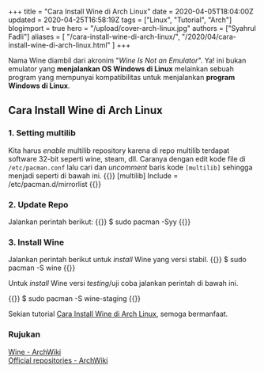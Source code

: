 +++
title = "Cara Install Wine di Arch Linux"
date = 2020-04-05T18:04:00Z
updated = 2020-04-25T16:58:19Z
tags = ["Linux", "Tutorial", "Arch"]
blogimport = true
hero = "/upload/cover-arch-linux.jpg"
authors = ["Syahrul Fadli"]
aliases = [
    "/cara-install-wine-di-arch-linux/",
    "/2020/04/cara-install-wine-di-arch-linux.html"
]
+++

Nama Wine diambil dari akronim "*Wine Is Not an Emulator*". Ya! ini bukan emulator yang **menjalankan OS Windows di Linux** melainkan sebuah program yang mempunyai kompatibilitas untuk menjalankan **program Windows di Linux**.

## Cara Install Wine di Arch Linux
### 1. Setting multilib
Kita harus *enable* multilib repository karena di repo multilib terdapat software 32-bit seperti wine, steam, dll. Caranya dengan edit kode file di `/etc/pacman.conf` lalu cari dan *uncomment* baris kode `[multilib]` sehingga menjadi seperti di bawah ini. 
{{<highlight bash >}}
[multilib]
Include = /etc/pacman.d/mirrorlist
{{</highlight>}}

### 2. Update Repo
Jalankan perintah berikut: 
{{<highlight bash >}}
$ sudo pacman -Syy
{{</highlight>}}

### 3. Install Wine
Jalankan perintah berikut untuk *install* Wine yang versi stabil.
{{<highlight bash >}}
$ sudo pacman -S wine
{{</highlight>}}

Untuk *install* Wine versi *testing*/uji coba jalankan perintah di bawah ini. 

{{<highlight bash >}}
$ sudo pacman -S wine-staging
{{</highlight>}}

Sekian tutorial [Cara Install Wine di Arch Linux](https://www.syahrulfadli.com/2020/04/cara-install-wine-di-arch-linux.html), semoga bermanfaat.

### Rujukan
<a title="Wine - ArchWiki" target="_blank" rel="nofollow" href="https://wiki.archlinux.org/index.php/Wine">Wine - ArchWiki</a>
<br/>
<a title="Official repositories - ArchWiki" target="_blank" rel="nofollow" href="https://wiki.archlinux.org/index.php/Official_repositories#multilib">Official repositories - ArchWiki</a>

